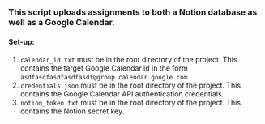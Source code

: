 ### This script uploads assignments to both a Notion database as well as a Google Calendar.

#### Set-up:

1. `calendar_id.txt` must be in the root directory of the project. This contains the target Google Calendar id in the form `asdfasdfasdfasdfasdf@group.calendar.google.com`
2. `credentials.json` must be in the root directory of the project. This contains the Google Calendar API authentication credentials.
3. `notion_token.txt` must be in the root directory of the project. This contains the Notion secret key.
